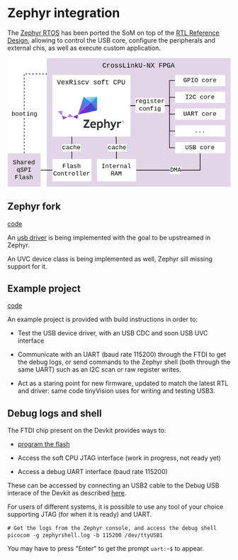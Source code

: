 # Zephyr integration

The [Zephyr RTOS](https://docs.zephyrproject.org/) has been ported the SoM on
top of the [RTL Reference Design](rtl_reference_design.md), allowing to control
the USB core, configure the peripherals and external chis, as well as execute
custom application.

![](images/zephyr_architecture.drawio.png)


## Zephyr fork

[code](https://github.com/tinyvision-ai-inc/zephyr/tree/tinyclunx33)

An
[usb driver](https://github.com/tinyvision-ai-inc/zephyr/blob/tinyclunx33/drivers/usb/udc/udc_usb23.c)
is being implemented with the goal to be upstreamed in Zephyr.

An UVC device class is being implemented as well,
Zephyr sill missing support for it.


## Example project

[code](https://github.com/tinyvision-ai-inc/tinyclunx33_zephyr_example)

An example project is provided with build instructions in order to:

- Test the USB device driver, with an USB CDC and soon USB UVC interface

- Communicate with an UART (baud rate 115200) through the FTDI to get
  the debug logs, or send commands to the Zephyr shell (both through the
  same UART) such as an I2C scan or raw register writes.

- Act as a staring point for new firmware, updated to match the latest RTL
  and driver: same code tinyVision uses for writing and testing USB3.


## Debug logs and shell

The FTDI chip present on the Devkit provides ways to:

- [program the flash](som_flash.md)

- Access the soft CPU JTAG interface (work in progress, not ready yet)

- Access a debug UART interface (baud rate 115200)

These can be accessed by connecting an USB2 cable to the Debug USB interace
of the Devkit as described
[here](https://github.com/tinyvision-ai-inc/tinyclunx33_zephyr_example).

For users of different systems, it is possible to use any tool of your choice
supporting JTAG (for when it is ready) and UART.

```
# Get the logs from the Zephyr console, and access the debug shell
picocom -g zephyrshell.log -b 115200 /dev/ttyUSB1
```

You may have to press "Enter" to get the prompt `uart:~$` to appear.
